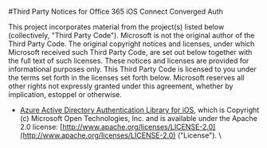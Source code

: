 #Third Party Notices for Office 365 iOS Connect Converged Auth 

This project incorporates material from the project(s) listed below (collectively, "Third Party Code"). Microsoft is not the original author of the Third Party Code. The original copyright notices and licenses, under which Microsoft received such Third Party Code, are set out below together with the full text of such licenses. These notices and licenses are provided for informational purposes only. This Third Party Code is licensed to you under the terms set forth in the licenses set forth below. Microsoft reserves all other rights not expressly granted under this agreement, whether by implication, estoppel or otherwise. 



- [Azure Active Directory Authentication Library for iOS](https://github.com/AzureAD/azure-activedirectory-library-for-objc), which is Copyright (c) Microsoft Open Technologies, Inc. and is available under the Apache 2.0 license: [http://www.apache.org/licenses/LICENSE-2.0](http://www.apache.org/licenses/LICENSE-2.0) ("License").
\